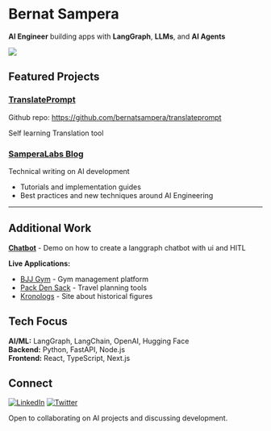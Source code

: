 # Bernat Sampera

**AI Engineer** building apps with **LangGraph**, **LLMs**, and **AI Agents**

![](https://komarev.com/ghpvc/?username=your-github-username&color=green)


## Featured Projects

### [TranslatePrompt](https://translateprompt.com/)

Github repo: https://github.com/bernatsampera/translateprompt

Self learning Translation tool 

### [SamperaLabs Blog](https://samperalabs.com/blog)
Technical writing on AI development
- Tutorials and implementation guides
- Best practices and new techniques around AI Engineering

---

## Additional Work

**[Chatbot](https://github.com/bernatsampera/chatbot)** - Demo on how to create a langgraph chatbot with ui and HITL 

**Live Applications:**
- [BJJ Gym](https://bjjgym.com) - Gym management platform
- [Pack Den Sack](https://packdensack.com) - Travel planning tools  
- [Kronologs](https://kronologs.com) - Site about historical figures

## Tech Focus

**AI/ML:** LangGraph, LangChain, OpenAI, Hugging Face  
**Backend:** Python, FastAPI, Node.js  
**Frontend:** React, TypeScript, Next.js

## Connect

[![LinkedIn](https://img.shields.io/badge/LinkedIn-0077B5?style=flat-square&logo=linkedin&logoColor=white)](https://www.linkedin.com/in/bernat-sampera-195152107)
[![Twitter](https://img.shields.io/badge/Twitter-1DA1F2?style=flat-square&logo=twitter&logoColor=white)](https://x.com/bsampera97)

Open to collaborating on AI projects and discussing development.
